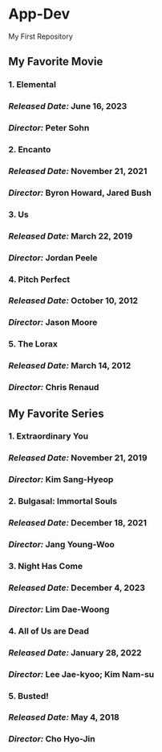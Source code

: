 # App-Dev
My First Repository

## **My Favorite Movie**
### 1. Elemental
### *Released Date:* June 16, 2023
### *Director:* Peter Sohn
### 2. Encanto
### *Released Date:* November 21, 2021
### *Director:* Byron Howard, Jared Bush
### 3. Us
### *Released Date:* March 22, 2019
### *Director:* Jordan Peele
### 4. Pitch Perfect
### *Released Date:* October 10, 2012
### *Director:* Jason Moore
### 5. The Lorax
### *Released Date:* March 14, 2012
### *Director:* Chris Renaud

## **My Favorite Series**
### 1. Extraordinary You
### *Released Date:* November 21, 2019
### *Director:* Kim Sang-Hyeop
### 2. Bulgasal: Immortal Souls
### *Released Date:* December 18, 2021
### *Director:*  Jang Young-Woo
### 3. Night Has Come
### *Released Date:* December 4, 2023
### *Director:* Lim Dae-Woong
### 4. All of Us are Dead
### *Released Date:* January 28, 2022
### *Director:* Lee Jae-kyoo; Kim Nam-su
### 5. Busted!
### *Released Date:* May 4, 2018
### *Director:* Cho Hyo-Jin
